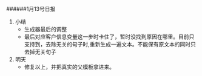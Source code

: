 ######1月13号日报
1. 小结 
	* 生成器最后的调整 
	* 最后对应客户信息变量这一步时卡住了，暂时没找到原因在哪里。目前只支持到，去除无关的句子时,重新生成一遍文本。不能保有原文本的同时只去掉无关句子
2. 明天 
	* 修复以上，并把真实的父模板拿进来。
